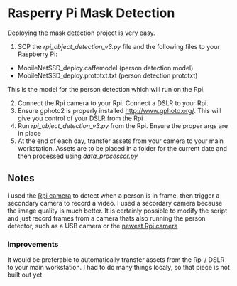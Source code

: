 # Rasperry Pi Mask Detection

Deploying the mask detection project is very easy. 
1. SCP the _rpi_object_detection_v3.py_ file and the following files to your Raspberry Pi:
* MobileNetSSD_deploy.caffemodel (person detection model)
* MobileNetSSD_deploy.prototxt.txt (person detection prototxt)

This is the model for the person detection which will run on the Rpi. 

2. Connect the Rpi camera to your Rpi. Connect a DSLR to your Rpi.
3. Ensure gphoto2 is properly installed http://www.gphoto.org/. This will give you control of your DSLR from the Rpi
4. Run _rpi_object_detection_v3.py_ from the Rpi. Ensure the proper args are in place
5. At the end of each day, transfer assets from your camera to your main workstation. Assets are to be placed in a folder for the current date and then processed using _data_processor.py_

## Notes
I used the [Rpi camera](https://www.raspberrypi.org/products/camera-module-v2/) to detect when a person is in frame, then trigger a secondary camera to record a video. I used a secordary camera because the image quality is much better. It is certainly possible to modify the script and just record frames from a camera thats also running the person detector, such as a USB camera or the [newest Rpi camera](https://www.raspberrypi.org/products/raspberry-pi-high-quality-camera/)


### Improvements
It would be preferable to automatically transfer assets from the Rpi / DSLR to your main workstation. I had to do many things localy, so that piece is not built out yet  
 

 

 